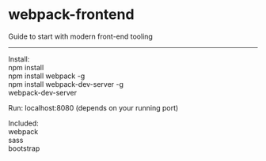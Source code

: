 # webpack-frontend
Guide to start with modern front-end tooling
<hr>
Install:</br>
  npm install</br>
  npm install webpack -g</br>
  npm install webpack-dev-server -g</br>
  webpack-dev-server
  
Run:
  localhost:8080 (depends on your running port)
  
Included:</br>
  webpack<br>
  sass<br>
  bootstrap

